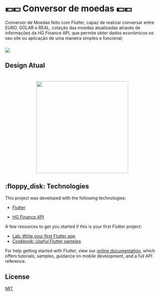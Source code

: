 #  :euro::dollar: Conversor de moedas :dollar::euro:

  Conversor de Moedas feito com Flutter, capaz de realizar conversar entre EURO, DÓLAR e REAL, cotação das moedas atualizadas através de informações da HG Finance API, que permite obter dados econômicos no seu site ou aplicação de uma maneira simples e funcional;

### 

<img src="https://user-images.githubusercontent.com/43822467/88120897-6e0d7800-cb9a-11ea-979c-062122d32bec.png" style="max-width:100%;">

## Design Atual

<h1 align="center"> 
<img src="https://user-images.githubusercontent.com/43822467/88205953-e66c4b80-cc23-11ea-9879-69b3d157d122.png" float="center" width="300";>
</h1>




<h2>:floppy_disk:
 Technologies </h2>

This project was developed with the following technologies:

- [Flutter](https://flutter.dev/)

- [HG Finance API](https://hgbrasil.com/status/finance)

A few resources to get you started if this is your first Flutter project:

- [Lab: Write your first Flutter app](https://flutter.dev/docs/get-started/codelab)
- [Cookbook: Useful Flutter samples](https://flutter.dev/docs/cookbook)

For help getting started with Flutter, view our
[online documentation](https://flutter.dev/docs), which offers tutorials,
samples, guidance on mobile development, and a full API reference.

License
----

[MIT](https://choosealicense.com/licenses/mit/)
